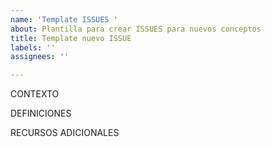 ```yaml
---
name: 'Template ISSUES '
about: Plantilla para crear ISSUES para nuevos conceptos
title: Template nuevo ISSUE
labels: ''
assignees: ''

---
```


CONTEXTO

DEFINICIONES

RECURSOS ADICIONALES
